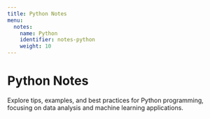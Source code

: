 ```yaml
---
title: Python Notes
menu:
  notes:
    name: Python
    identifier: notes-python
    weight: 10
---
```


# Python Notes
Explore tips, examples, and best practices for Python programming, focusing on data analysis and machine learning applications.